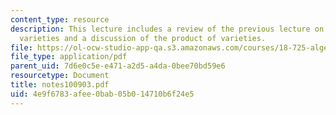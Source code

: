 ```yaml
---
content_type: resource
description: This lecture includes a review of the previous lecture on projective
  varieties and a discussion of the product of varieties.
file: https://ol-ocw-studio-app-qa.s3.amazonaws.com/courses/18-725-algebraic-geometry-fall-2003/4e9f6783afee0bab05b014710b6f24e5_notes100903.pdf
file_type: application/pdf
parent_uid: 7d6e0c5e-e471-a2d5-a4da-0bee70bd59e6
resourcetype: Document
title: notes100903.pdf
uid: 4e9f6783-afee-0bab-05b0-14710b6f24e5
---
```

